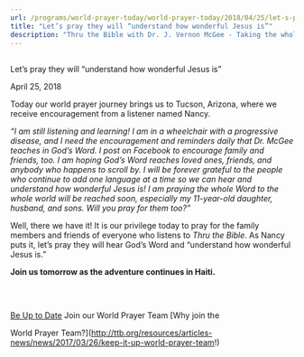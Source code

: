 ```yaml
---
url: /programs/world-prayer-today/world-prayer-today/2018/04/25/let-s-pray-they-will-understand-how-wonderful-jesus-is
title: "Let’s pray they will “understand how wonderful Jesus is”"
description: "Thru the Bible with Dr. J. Vernon McGee - Taking the whole Word to the whole world"
---
```







## 
 Let’s pray they will “understand how wonderful Jesus is”


April 25, 2018




Today our world prayer journey brings us to Tucson, Arizona, where we receive encouragement from a listener named Nancy.


*“I am still listening and learning! I am in a wheelchair with a progressive disease, and I need the encouragement and reminders daily that Dr. McGee teaches in God’s Word. I post on Facebook to encourage family and friends, too. I am hoping God’s Word reaches loved ones, friends, and anybody who happens to scroll by. I will be forever grateful to the people who continue to add one language at a time so we can hear and understand how wonderful Jesus is! I am praying the whole Word to the whole world will be reached soon, especially my 11-year-old daughter, husband, and sons. Will you pray for them too?”*


Well, there we have it! It is our privilege today to pray for the family members and friends of everyone who listens to *Thru the Bible*. As Nancy puts it, let’s pray they will hear God’s Word and “understand how wonderful Jesus is.”


**Join us tomorrow as the adventure continues in Haiti.**


 







## 




[Be Up to Date](http://feeds.feedburner.com/WorldPrayerToday "World Prayer Today RSS Feed")
Join our World Prayer Team
[Why join the  

World Prayer Team?](http://ttb.org/resources/articles-news/news/2017/03/26/keep-it-up-world-prayer-team!)




